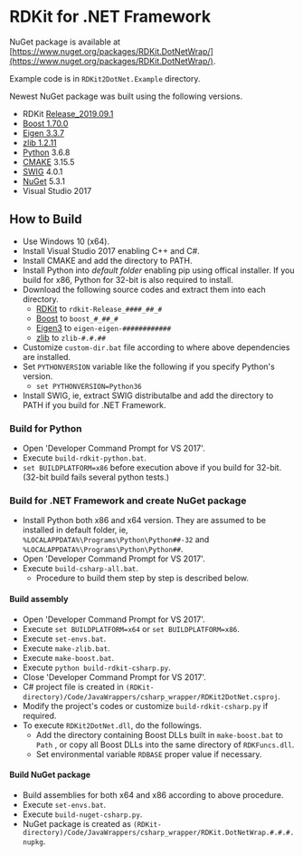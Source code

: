 # RDKit for .NET Framework

NuGet package is available at [https://www.nuget.org/packages/RDKit.DotNetWrap/](https://www.nuget.org/packages/RDKit.DotNetWrap/).

Example code is in `RDKit2DotNet.Example` directory.

Newest NuGet package was built using the following versions.

- RDKit [Release_2019.09.1](https://github.com/rdkit/rdkit/releases/tag/Release_2019_09_1)
- [Boost 1.70.0](https://www.boost.org/users/history/version_1_70_0.html)
- [Eigen 3.3.7](http://bitbucket.org/eigen/eigen/get/3.3.7.tar.bz2)
- [zlib 1.2.11](https://zlib.net/zlib-1.2.11.tar.gz)
- [Python](https://www.python.org/) 3.6.8
- [CMAKE](https://cmake.org/) 3.15.5
- [SWIG](http://www.swig.org/) 4.0.1
- [NuGet](https://nuget.org) 5.3.1
- Visual Studio 2017

## How to Build

- Use Windows 10 (x64).
- Install Visual Studio 2017 enabling C++ and C#.
- Install CMAKE and add the directory to PATH.
- Install Python into _default folder_ enabling pip using offical installer. If you build for x86, Python for 32-bit is also required to install.
- Download the following source codes and extract them into each directory.
	- [RDKit](hhttps://github.com/rdkit/rdkit/) to `rdkit-Release_####_##_#`
	- [Boost](https://www.boost.org) to `boost_#_##_#`
	- [Eigen3](http://eigen.tuxfamily.org/) to `eigen-eigen-############`
	- [zlib](http://zlib.net/) to `zlib-#.#.##`
- Customize `custom-dir.bat` file according to where above dependencies are installed.
- Set `PYTHONVERSION` variable like the following if you specify Python's version.
	- `set PYTHONVERSION=Python36`
- Install SWIG, ie, extract SWIG distributalbe and add the directory to PATH if you build for .NET Framework.

### Build for Python

- Open 'Developer Command Prompt for VS 2017'.
- Execute `build-rdkit-python.bat`.
- `set BUILDPLATFORM=x86` before execution above if you build for 32-bit. (32-bit build fails several python tests.)

### Build for .NET Framework and create NuGet package

- Install Python both x86 and x64 version. They are assumed to be installed in default folder, ie, `%LOCALAPPDATA%\Programs\Python\Python##-32` and `%LOCALAPPDATA%\Programs\Python\Python##`.
- Open 'Developer Command Prompt for VS 2017'.
- Execute `build-csharp-all.bat`.
	- Procedure to build them step by step is described below.

#### Build assembly

- Open 'Developer Command Prompt for VS 2017'.
- Execute `set BUILDPLATFORM=x64` or `set BUILDPLATFORM=x86`.
- Execute `set-envs.bat`.
- Execute `make-zlib.bat`.
- Execute `make-boost.bat`.
- Execute `python build-rdkit-csharp.py`.
- Close 'Developer Command Prompt for VS 2017'.
- C&#35; project file is created in `(RDKit-directory)/Code/JavaWrappers/csharp_wrapper/RDKit2DotNet.csproj`.
- Modify the project's codes or customize `build-rdkit-csharp.py` if required.
- To execute `RDKit2DotNet.dll`, do the followings.
  - Add the directory containing Boost DLLs built in `make-boost.bat` to `Path` , or copy all Boost DLLs into the same directory of `RDKFuncs.dll`.
  - Set environmental variable `RDBASE` proper value if necessary.

#### Build NuGet package

- Build assemblies for both x64 and x86 according to above procedure.
- Execute `set-envs.bat`.
- Execute `build-nuget-csharp.py`.
- NuGet package is created as `(RDKit-directory)/Code/JavaWrappers/csharp_wrapper/RDKit.DotNetWrap.#.#.#.nupkg`.
